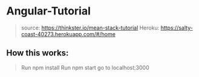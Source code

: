 # Angular-Tutorial
> source: https://thinkster.io/mean-stack-tutorial
> Heroku: https://salty-coast-40273.herokuapp.com/#/home
## How this works:
> Run npm install
> Run npm start
> go to localhost:3000
